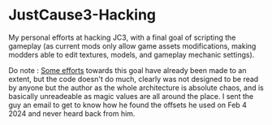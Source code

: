 # JustCause3-Hacking
My personal efforts at hacking JC3, with a final goal of scripting the gameplay (as current mods only allow game assets modifications, making modders able to edit textures, models, and gameplay mechanic settings).

Do note : [Some efforts](https://github.com/aaronkirkham/jc3-console-thingy/tree/master) towards this goal have already been made to an extent, but the code doesn't do much, clearly was not designed to be read by anyone but the author as the whole architecture is absolute chaos, and is basically unreadeable as magic values are all around the place. I sent the guy an email to get to know how he found the offsets he used on Feb 4 2024 and never heard back from him.
